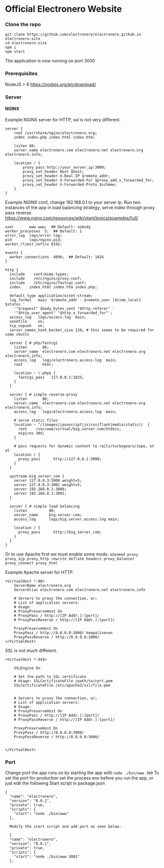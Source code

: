 # Official Electronero Website

### Clone the repo
```
git clone https://github.com/electronero/electronero.github.io electronero-site
cd electronero-site
npm i
npm start
```
The application is now running on port 3000

### Prerequisites

NodeJS > 8 <https://nodejs.org/en/download/>

### Server

#### NGINX
Example NGINX server for HTTP, ssl is not very different.
```
server {
    root /usr/share/nginx/electronero.org;
    index index.php index.html index.htm;

    listen 80;
    server_name electronero.com electronero.net electronero.org electronero.info;

    location / {
        proxy_pass http://your_server_ip:3000;
        proxy_set_header Host $host;
        proxy_set_header X-Real-IP $remote_addr;
        proxy_set_header X-Forwarded-For $proxy_add_x_forwarded_for;
        proxy_set_header X-Forwarded-Proto $scheme;
    }
}
```

Example NGINX conf, change 192.168.0.1 to your server ip. Run two instances of the app in load balancing strategy, serve index through proxy pass reverse. https://www.nginx.com/resources/wiki/start/topics/examples/full/
```
user       www www;  ## Default: nobody
worker_processes  5;  ## Default: 1
error_log  logs/error.log;
pid        logs/nginx.pid;
worker_rlimit_nofile 8192;

events {
  worker_connections  4096;  ## Default: 1024
}

http {
  include    conf/mime.types;
  include    /etc/nginx/proxy.conf;
  include    /etc/nginx/fastcgi.conf;
  index    index.html index.htm index.php;

  default_type application/octet-stream;
  log_format   main '$remote_addr - $remote_user [$time_local]  $status '
    '"$request" $body_bytes_sent "$http_referer" '
    '"$http_user_agent" "$http_x_forwarded_for"';
  access_log   logs/access.log  main;
  sendfile     on;
  tcp_nopush   on;
  server_names_hash_bucket_size 128; # this seems to be required for some vhosts

  server { # php/fastcgi
    listen       80;
    server_name  electronero.com electronero.net electronero.org electronero.info;
    access_log   logs/electronero.access.log  main;
    root         html;

    location ~ \.php$ {
      fastcgi_pass   127.0.0.1:1025;
    }
  }

  server { # simple reverse-proxy
    listen       80;
    server_name  electronero.com electronero.net electronero.org electronero.info;
    access_log   logs/electronero.access.log  main;

    # serve static files
    location ~ ^/(images|javascript|js|css|flash|media|static)/  {
      root    /var/www/virtual/big.server.com/htdocs;
      expires 30d;
    }

    # pass requests for dynamic content to rails/turbogears/zope, et al
    location / {
      proxy_pass      http://127.0.0.1:3000;
    }
  }

  upstream big_server_com {
    server 127.0.0.3:3000 weight=5;
    server 127.0.0.3:3001 weight=5;
    server 192.168.0.1:3000;
    server 192.168.0.1:3001;
  }

  server { # simple load balancing
    listen          80;
    server_name     big.server.com;
    access_log      logs/big.server.access.log main;

    location / {
      proxy_pass      http://big_server_com;
    }
  }
}
```

Or to use Apache first we must enable some mods: 
```a2enmod proxy proxy_ajp proxy_http rewrite deflate headers proxy_balancer proxy_connect proxy_html```

Example Apache server for HTTP. 
```
<VirtualHost *:80>
	ServerName electronero.org
	ServerAlias electronero.com electronero.net electronero.info
   
    # Servers to proxy the connection, or;
    # List of application servers:
    # Usage: 
    # ProxyPreserveHost On
    # ProxyPass / http://[IP Addr.]:[port]/
    # ProxyPassReverse / http://[IP Addr.]:[port]/
    
	ProxyPreserveHost On
	ProxyPass / http://0.0.0.0:3000/ keepalive=on
	ProxyPassReverse / http://0.0.0.0:3000/
</VirtualHost>
```
SSL is not much different.
```
<VirtualHost *:443>

    SSLEngine On

    # Set the path to SSL certificate
    # Usage: SSLCertificateFile /path/to/cert.pem
    SSLCertificateFile /etc/apache2/ssl/file.pem


    # Servers to proxy the connection, or;
    # List of application servers:
    # Usage:
    # ProxyPreserveHost On
    # ProxyPass / http://[IP Addr.]:[port]/
    # ProxyPassReverse / http://[IP Addr.]:[port]/

    ProxyPreserveHost On
    ProxyPass / http://0.0.0.0:3000/
    ProxyPassReverse / http://0.0.0.0:3000/


</VirtualHost>
```

### Port
Change port the app runs on by starting the app with ```node ./bin/www 300``` 
To set the port for production set the process.env before you run the app, or just edit the following Start script in package.json 
```
{
  "name": "electronero",
  "version": "0.0.1",
  "private": true,
  "scripts": {
    "start": "node ./bin/www"
  },
  
  Modify the start script and add port as seen below:
  
  {
  "name": "electronero",
  "version": "0.0.1",
  "private": true,
  "scripts": {
    "start": "node ./bin/www 3001"
  },
```
